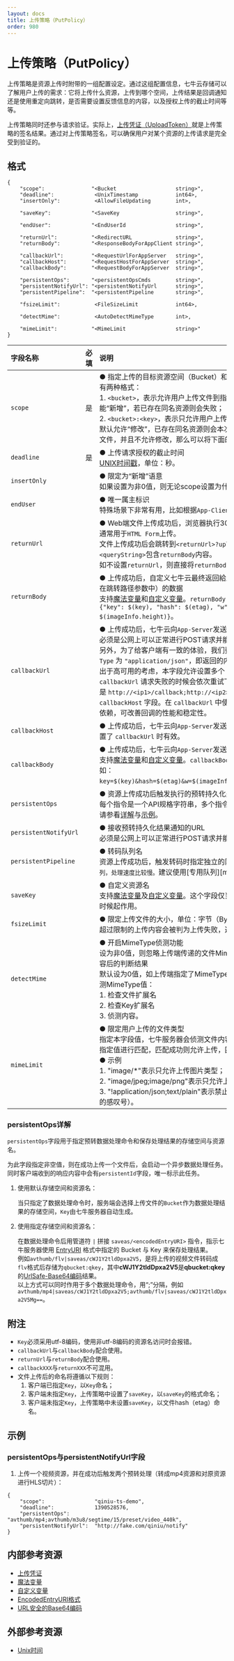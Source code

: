 ```yaml
---
layout: docs
title: 上传策略（PutPolicy）
order: 980
---
```


<a id="put-policy"></a>
# 上传策略（PutPolicy）

上传策略是资源上传时附带的一组配置设定。通过这组配置信息，七牛云存储可以了解用户上传的需求：它将上传什么资源，上传到哪个空间，上传结果是回调通知还是使用重定向跳转，是否需要设置反馈信息的内容，以及授权上传的截止时间等等。  

上传策略同时还参与请求验证。实际上，[上传凭证（UploadToken）][uploadTokenHref]就是上传策略的签名结果。通过对上传策略签名，可以确保用户对某个资源的上传请求是完全受到验证的。

<a id="put-policy-struct"></a>
## 格式

```
{
    "scope":               "<Bucket                   string>",
    "deadline":             <UnixTimestamp            int64>,
    "insertOnly":           <AllowFileUpdating        int>,

    "saveKey":             "<SaveKey                  string>",

    "endUser":             "<EndUserId                string>",

    "returnUrl":           "<RedirectURL              string>",
    "returnBody":          "<ResponseBodyForAppClient string>",

    "callbackUrl":         "<RequestUrlForAppServer   string>",
    "callbackHost":        "<RequestHostForAppServer  string>",
    "callbackBody":        "<RequestBodyForAppServer  string>",

    "persistentOps":       "<persistentOpsCmds        string>",
    "persistentNotifyUrl": "<persistentNotifyUrl      string>",
    "persistentPipeline":  "<persistentPipeline		  string>",

    "fsizeLimit":           <FileSizeLimit            int64>,

    "detectMime":           <AutoDetectMimeType       int>,

    "mimeLimit":           "<MimeLimit                string>"
}
```

字段名称              | 必填 | 说明
:-------------------- | :--- | :-----------------------------------------------
<a id="put-policy-scope"></a>`scope`               | 是   | ● 指定上传的目标资源空间（Bucket）和资源名（Key）<br>有两种格式：<br>1. `<bucket>`，表示允许用户上传文件到指定的 bucket。在这种模式下文件只能“新增”，若已存在同名资源则会失败；<br>2. `<bucket>:<key>`，表示只允许用户上传指定key的文件。在这种模型下文件默认允许“修改”，已存在同名资源则会本次覆盖。如果希望只能上传指定key的文件，并且不允许修改，那么可以将下面的 `insertOnly` 属性值设为 `1`。
<a id="put-policy-deadline"></a>`deadline`            | 是   | ● 上传请求授权的截止时间<br>[UNIX时间戳][unixTimeHref]，单位：秒。
<a id="put-policy-insert-only"></a>`insertOnly`          |      | ● 限定为“新增”语意<br>如果设置为非0值，则无论scope设置为什么形式，仅能以`新增`模式上传文件。
<a id="put-policy-end-user"></a>`endUser`             |      | ● 唯一属主标识<br>特殊场景下非常有用，比如根据`App-Client`标识给图片或视频打水印。
<a id="put-policy-return-url"></a>`returnUrl`           |      | ● Web端文件上传成功后，浏览器执行303跳转的URL<br>通常用于`HTML Form`上传。<br>文件上传成功后会跳转到`<returnUrl>?upload_ret=<queryString>`, `<queryString>`包含`returnBody`内容。<br>如不设置`returnUrl`，则直接将`returnBody`的内容返回给客户端。
<a id="put-policy-return-body"></a>`returnBody`          |      | ● 上传成功后，自定义七牛云最终返回給上传端（在指定`returnUrl`时是携带在跳转路径参数中）的数据<br>支持[魔法变量][magicVariablesHref]和[自定义变量][xVariablesHref]。`returnBody` 要求是合法的 JSON 文本。如：`{"key": $(key), "hash": $(etag), "w": $(imageInfo.width), "h": $(imageInfo.height)}`。
<a id="put-policy-callback-url"></a>`callbackUrl`         |      | ● 上传成功后，七牛云向`App-Server`发送POST请求的URL<br>必须是公网上可以正常进行POST请求并能响应`HTTP/1.1 200 OK`的有效URL。另外，为了给客户端有一致的体验，我们要求 `callbackUrl` 返回包 `Content-Type` 为 `"application/json"`，即返回的内容必须是合法的 JSON 文本。<br>出于高可用的考虑，本字段允许设置多个 `callbackUrl`(用 `;` 分隔)，在前一个 `callbackUrl` 请求失败的时候会依次重试下一个 `callbackUrl`。一个典型例子是 `http://<ip1>/callback;http://<ip2>/callback`，并同时指定下面的 `callbackHost` 字段。在 `callbackUrl` 中使用 ip 的好处是减少了对 dns 解析的依赖，可改善回调的性能和稳定性。
<a id="put-policy-callback-host"></a>`callbackHost`         |      | ● 上传成功后，七牛云向`App-Server`发送回调通知时的 Host 值，仅当同时设置了 `callbackUrl` 时有效。
<a id="put-policy-callback-body"></a>`callbackBody`        |      | ● 上传成功后，七牛云向`App-Server`发送POST请求的数据<br>支持[魔法变量][magicVariablesHref]和[自定义变量][xVariablesHref]。`callbackBody` 要求是合法的 url query string。如：`key=$(key)&hash=$(etag)&w=$(imageInfo.width)&h=$(imageInfo.height)`。
<a id="put-policy-persistent-ops"></a>`persistentOps`       |      | ● 资源上传成功后触发执行的预转持久化处理指令列表<br>每个指令是一个API规格字符串，多个指令用“;”分隔。<br>请参看[详解](#put-policy-persistent-ops-explanation)与[示例](#put-policy-samples-persisntent-ops)。
<a id="put-policy-persisten-notify-url"></a>`persistentNotifyUrl` |      | ● 接收预转持久化结果通知的URL<br>必须是公网上可以正常进行POST请求并能响应`HTTP/1.1 200 OK`的有效URL。
`persistentPipeline`| | ● 转码队列名<br>资源上传成功后，触发转码时指定独立的队列进行转码。`为空则表示使用公用队列，处理速度比较慢。`建议使用[专用队列][mpsHref]
<a id="put-policy-save-key"></a>`saveKey`             |      | ● 自定义资源名<br>支持[魔法变量][magicVariablesHref]及[自定义变量][xVariablesHref]。这个字段仅当用户上传的时候没有主动指定key的时候起作用。
<a id="put-policy-fsize-limit"></a>`fsizeLimit`          |      | ● 限定上传文件的大小，单位：字节（Byte）<br>超过限制的上传内容会被判为上传失败，返回413状态码。
<a id="put-policy-detect-mime"></a>`detectMime`          |      | ● 开启MimeType侦测功能<br>设为非0值，则忽略上传端传递的文件MimeType信息，使用七牛服务器侦测内容后的判断结果<br>默认设为0值，如上传端指定了MimeType则直接使用该值，否则按如下顺序侦测MimeType值：<br>1. 检查文件扩展名<br>2. 检查Key扩展名<br>3. 侦测内容。
<a id="put-policy-mime-limit"></a>`mimeLimit`           |      | ● 限定用户上传的文件类型<br>指定本字段值，七牛服务器会侦测文件内容以判断MimeType，再用判断值跟指定值进行匹配，匹配成功则允许上传，匹配失败返回403状态码<br>● 示例<br>1. "image/*"表示只允许上传图片类型；<br>2. "image/jpeg;image/png"表示只允许上传`jpg`和`png`类型的图片；<br>3. "!application/json;text/plain"表示禁止上传`json`文本和纯文本（注意最前面的感叹号）。

<a id="put-policy-persistent-ops-explanation"></a>
### persistentOps详解

`persistentOps`字段用于指定预转数据处理命令和保存处理结果的存储空间与资源名。  

为此字段指定非空值，则在成功上传一个文件后，会启动一个异步数据处理任务。  
同时客户端收到的响应内容中会有`persistentId`字段，唯一标示此任务。  

1. 使用默认存储空间和资源名：

	当只指定了数据处理命令时，服务端会选择上传文件的`Bucket`作为数据处理结果的存储空间，`Key`由七牛服务器自动生成。

2. 使用指定存储空间和资源名：

	在数据处理命令后用管道符 `|` 拼接 `saveas/<encodedEntryURI>` 指令，指示七牛服务器使用 [EntryURI][encodedEntryURIHref] 格式中指定的 Bucket 与 Key 来保存处理结果。  
	例如`avthumb/flv|saveas/cWJ1Y2tldDpxa2V5`，是将上传的视频文件转码成`flv`格式后存储为`qbucket:qkey`，其中**cWJ1Y2tldDpxa2V5**是**qbucket:qkey**的[UrlSafe-Base64编码][urlsafeBase64Href]结果。  
	以上方式可以同时作用于多个数据处理命令，用“;”分隔，例如`avthumb/mp4|saveas/cWJ1Y2tldDpxa2V5;avthumb/flv|saveas/cWJ1Y2tldDpxa2V5Mg==`。

<a id="put-policy-remarks"></a>
## 附注

- `Key`必须采用utf-8编码，使用非utf-8编码的资源名访问时会报错。  
- `callbackUrl`与`callbackBody`配合使用。
- `returnUrl`与`returnBody`配合使用。
- `callbackXXX`与`returnXXX`不可混用。
- 文件上传后的命名将遵循以下规则：
    1. 客户端已指定`Key`，以`Key`命名；
    2. 客户端未指定`Key`，上传策略中设置了`saveKey`，以`saveKey`的格式命名；
    3. 客户端未指定`Key`，上传策略中未设置`saveKey`，以文件hash（etag）命名。

<a id="put-policy-samples"></a>
## 示例

<a id="put-policy-samples-persisntent-ops"></a>
### persistentOps与persistentNotifyUrl字段

1. 上传一个视频资源，并在成功后触发两个预转处理（转成mp4资源和对原资源进行HLS切片）：

```
{
    "scope":                "qiniu-ts-demo",
    "deadline":             1390528576,
    "persistentOps":        "avthumb/mp4;avthumb/m3u8/segtime/15/preset/video_440k",
    "persistentNotifyUrl":  "http://fake.com/qiniu/notify"
}
```

<a id="upload-internal-resources"></a>
## 内部参考资源

- [上传凭证][uploadTokenHref]
- [魔法变量][magicVariablesHref]
- [自定义变量][xVariablesHref]
- [EncodedEntryURI格式][encodedEntryURIHref]
- [URL安全的Base64编码][urlsafeBase64Href]

<a id="download-external-resources"></a>
## 外部参考资源

- [Unix时间][unixTimeHref]

[uploadTokenHref]:          upload-token.html                                            "上传凭证"
[magicVariablesHref]:       http://developer.qiniu.com/docs/v6/api/overview/up/response/vars.html#magicvar                "魔法变量"
[xVariablesHref]:           http://developer.qiniu.com/docs/v6/api/overview/up/response/vars.html#xvar                    "自定义变量"
[fopHref]:                  http://developer.qiniu.com/docs/v6/api/overview/up/response/persistent-op.html                "预转持久化处理"
[encodedEntryURIHref]:          http://developer.qiniu.com/docs/v6/api/reference/data-formats.html#data-format-encoded-entry-uri "EncodedEntryURI格式"
[urlsafeBase64Href]: http://developer.qiniu.com/docs/v6/api/overview/appendix.html#urlsafe-base64 "URL安全的Base64编码"

[unixTimeHref]:             http://en.wikipedia.org/wiki/Unix_time                       "Unix时间"
